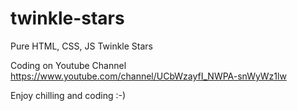 # twinkle-stars
Pure HTML, CSS, JS Twinkle Stars

Coding on Youtube Channel
https://www.youtube.com/channel/UCbWzayfI_NWPA-snWyWz1lw

Enjoy chilling and coding :-)
